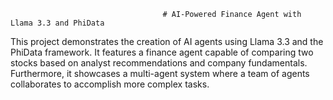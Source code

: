 

                                      # AI-Powered Finance Agent with Llama 3.3 and PhiData

This project demonstrates the creation of AI agents using Llama 3.3 and the PhiData framework. 
It features a finance agent capable of comparing two stocks based on analyst recommendations and company fundamentals.  
Furthermore, it showcases a multi-agent system where a team of agents collaborates to accomplish more complex tasks.
